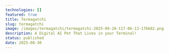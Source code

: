 ```yaml
---
technologies: []
featured: true
title: Termagatchi
slug: termagatchi
image: /images/termagatchi/termagatchi-2025-09-28-t17-06-13-176682.png
description: A Digital AI Pet That Lives in your Terminal!
status: published
date: 2025-08-30
---
```


#
